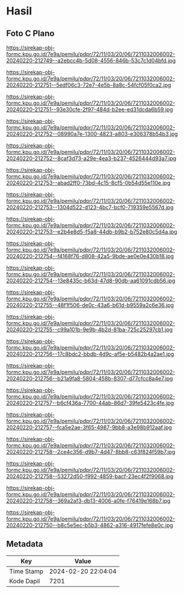 # Hasil

## Foto C Plano

https://sirekap-obj-formc.kpu.go.id/7e9a/pemilu/pdpr/72/11/03/20/06/7211032006002-20240220-212749--a2ebcc4b-5d08-4556-846b-53c7c1d04bfd.jpg

https://sirekap-obj-formc.kpu.go.id/7e9a/pemilu/pdpr/72/11/03/20/06/7211032006002-20240220-212751--5edf06c3-72e7-4e5b-8a8c-54fcf05f0ca2.jpg

https://sirekap-obj-formc.kpu.go.id/7e9a/pemilu/pdpr/72/11/03/20/06/7211032006002-20240220-212751--93e30cfe-2f97-484d-b2ee-ed31dcda6b59.jpg

https://sirekap-obj-formc.kpu.go.id/7e9a/pemilu/pdpr/72/11/03/20/06/7211032006002-20240220-212752--08990a7e-1300-4823-a803-e306378b54b3.jpg

https://sirekap-obj-formc.kpu.go.id/7e9a/pemilu/pdpr/72/11/03/20/06/7211032006002-20240220-212752--8caf3d73-a29e-4ea3-b237-4526444d93a7.jpg

https://sirekap-obj-formc.kpu.go.id/7e9a/pemilu/pdpr/72/11/03/20/06/7211032006002-20240220-212753--abad2ff0-73bd-4c15-8cf5-0b54d55e110e.jpg

https://sirekap-obj-formc.kpu.go.id/7e9a/pemilu/pdpr/72/11/03/20/06/7211032006002-20240220-212753--1304d522-d123-4bc7-bcf0-719359e5567d.jpg

https://sirekap-obj-formc.kpu.go.id/7e9a/pemilu/pdpr/72/11/03/20/06/7211032006002-20240220-212753--e2b4e8d5-f5a8-44db-b9b2-b752e80c5d4a.jpg

https://sirekap-obj-formc.kpu.go.id/7e9a/pemilu/pdpr/72/11/03/20/06/7211032006002-20240220-212754--f4168f76-d808-42a5-9bde-ae0e0e430b18.jpg

https://sirekap-obj-formc.kpu.go.id/7e9a/pemilu/pdpr/72/11/03/20/06/7211032006002-20240220-212754--13e8435c-b63d-47d8-90db-aa61091cdb56.jpg

https://sirekap-obj-formc.kpu.go.id/7e9a/pemilu/pdpr/72/11/03/20/06/7211032006002-20240220-212755--48f1f506-de0c-43a6-b61d-b9559a2c6e36.jpg

https://sirekap-obj-formc.kpu.go.id/7e9a/pemilu/pdpr/72/11/03/20/06/7211032006002-20240220-212755--c99a101b-9e9b-4b2d-81ba-725c25297cb1.jpg

https://sirekap-obj-formc.kpu.go.id/7e9a/pemilu/pdpr/72/11/03/20/06/7211032006002-20240220-212756--17c8bdc2-bbdb-4d9c-af5e-b5482b4a2ae1.jpg

https://sirekap-obj-formc.kpu.go.id/7e9a/pemilu/pdpr/72/11/03/20/06/7211032006002-20240220-212756--b21a9fa8-5804-458b-8307-d77cfcc8a4e7.jpg

https://sirekap-obj-formc.kpu.go.id/7e9a/pemilu/pdpr/72/11/03/20/06/7211032006002-20240220-212757--b6cf436a-7700-44ab-86d7-39fe5423c4fe.jpg

https://sirekap-obj-formc.kpu.go.id/7e9a/pemilu/pdpr/72/11/03/20/06/7211032006002-20240220-212757--fca5e2ae-3f65-4987-9bb8-a3e98b912aaf.jpg

https://sirekap-obj-formc.kpu.go.id/7e9a/pemilu/pdpr/72/11/03/20/06/7211032006002-20240220-212758--2ce4c356-d9b7-4d47-8bb8-c63f824f59b7.jpg

https://sirekap-obj-formc.kpu.go.id/7e9a/pemilu/pdpr/72/11/03/20/06/7211032006002-20240220-212758--53272d50-f992-4859-bacf-23ec4f2f9068.jpg

https://sirekap-obj-formc.kpu.go.id/7e9a/pemilu/pdpr/72/11/03/20/06/7211032006002-20240220-212758--369a2af3-db13-4006-a0fe-f76419e168b7.jpg

https://sirekap-obj-formc.kpu.go.id/7e9a/pemilu/pdpr/72/11/03/20/06/7211032006002-20240220-212750--b8c5e5ec-b5b3-4862-a316-4917fefe8e0c.jpg


## Metadata

| Key        | Value               |
| ---------- | ------------------- |
| Time Stamp | 2024-02-20 22:04:04 |
| Kode Dapil | 7201                |



